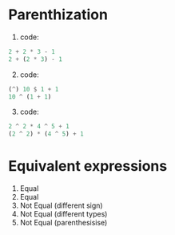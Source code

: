 # Parenthization

1. code:
  ```haskell
  2 + 2 * 3 - 1
  2 + (2 * 3) - 1
  ```

2. code:
  ```haskell
  (^) 10 $ 1 + 1
  10 ^ (1 + 1)
  ```
  
3. code:
  ```haskell
  2 ^ 2 * 4 ^ 5 + 1
  (2 ^ 2) * (4 ^ 5) + 1
  ```

# Equivalent expressions

1. Equal
2. Equal
3. Not Equal (different sign)
4. Not Equal (different types)
5. Not Equal (parenthesisise)
